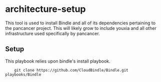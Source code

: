 architecture-setup
================

This tool is used to install Bindle and all of its dependencies pertaining to the pancancer project. 
This will likely grow to include youxia and all other infrastructure used specifically by pancancer. 

## Setup

This playbook relies upon bindle's install playbook. 

        git clone https://github.com/CloudBindle/Bindle.git playbooks/Bindle
